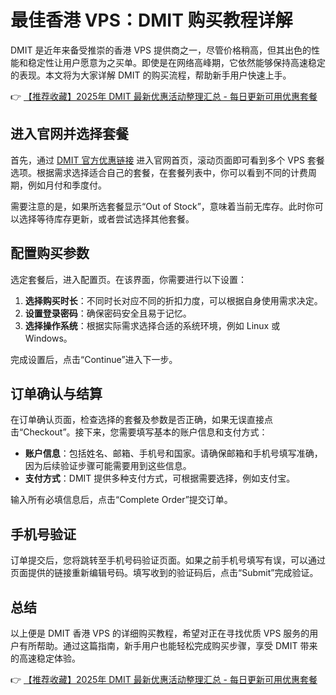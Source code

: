 # 最佳香港 VPS：DMIT 购买教程详解

DMIT 是近年来备受推崇的香港 VPS 提供商之一，尽管价格稍高，但其出色的性能和稳定性让用户愿意为之买单。即使是在网络高峰期，它依然能够保持高速稳定的表现。本文将为大家详解 DMIT 的购买流程，帮助新手用户快速上手。

👉 [【推荐收藏】2025年 DMIT 最新优惠活动整理汇总 - 每日更新可用优惠套餐](https://bit.ly/dmit_coupon)

## 进入官网并选择套餐

首先，通过 [DMIT 官方优惠链接](https://bit.ly/dmit_coupon) 进入官网首页，滚动页面即可看到多个 VPS 套餐选项。根据需求选择适合自己的套餐，在套餐列表中，你可以看到不同的计费周期，例如月付和季度付。

需要注意的是，如果所选套餐显示“Out of Stock”，意味着当前无库存。此时你可以选择等待库存更新，或者尝试选择其他套餐。

## 配置购买参数

选定套餐后，进入配置页。在该界面，你需要进行以下设置：
1. **选择购买时长**：不同时长对应不同的折扣力度，可以根据自身使用需求决定。
2. **设置登录密码**：确保密码安全且易于记忆。
3. **选择操作系统**：根据实际需求选择合适的系统环境，例如 Linux 或 Windows。

完成设置后，点击“Continue”进入下一步。

## 订单确认与结算

在订单确认页面，检查选择的套餐及参数是否正确，如果无误直接点击“Checkout”。接下来，您需要填写基本的账户信息和支付方式：
- **账户信息**：包括姓名、邮箱、手机号和国家。请确保邮箱和手机号填写准确，因为后续验证步骤可能需要用到这些信息。
- **支付方式**：DMIT 提供多种支付方式，可根据需要选择，例如支付宝。

输入所有必填信息后，点击“Complete Order”提交订单。

## 手机号验证

订单提交后，您将跳转至手机号码验证页面。如果之前手机号填写有误，可以通过页面提供的链接重新编辑号码。填写收到的验证码后，点击“Submit”完成验证。

## 总结

以上便是 DMIT 香港 VPS 的详细购买教程，希望对正在寻找优质 VPS 服务的用户有所帮助。通过这篇指南，新手用户也能轻松完成购买步骤，享受 DMIT 带来的高速稳定体验。

👉 [【推荐收藏】2025年 DMIT 最新优惠活动整理汇总 - 每日更新可用优惠套餐](https://bit.ly/dmit_coupon)